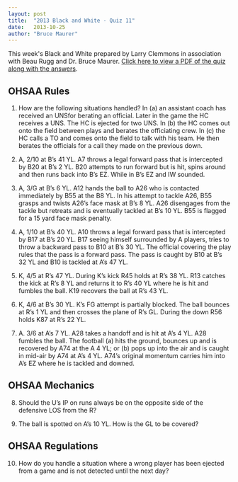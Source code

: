```yaml
---
layout: post
title:  "2013 Black and White - Quiz 11"
date:   2013-10-25
author: "Bruce Maurer"
---
```


This week's Black and White prepared by Larry Clemmons in association with Beau
Rugg and Dr. Bruce Maurer. [Click here to view a PDF of the quiz along with the
answers](https://storage.googleapis.com/ohsaa-websites/quizzes/2013/2013-Black-and-White-Quiz-11.pdf).

## OHSAA Rules
1. How are the following situations handled? In (a) an assistant coach has
   received an UNSfor berating an official. Later in the game the HC receives a
UNS. The HC is ejected for two UNS. In (b) the HC comes out onto the field
between plays and berates the officiating crew. In (c) the HC calls a TO and
comes onto the field to talk with his team. He then berates the officials for a
call they made on the previous down.

2. A, 2/10 at B’s 41 YL. A7 throws a legal forward pass that is intercepted by
   B20 at B’s 2 YL. B20 attempts to run forward but is hit, spins around and
then runs back into B’s EZ. While in B’s EZ and IW sounded.

3. A, 3/G at B’s 6 YL. A12 hands the ball to A26 who is contacted immediately by
   B55 at the B8 YL. In his attempt to tackle A26, B55 grasps and twists A26’s
face mask at B’s 8 YL. A26 disengages from the tackle but retreats and is
eventually tackled at B’s 10 YL. B55 is flagged for a 15 yard face mask penalty.

4. A, 1/10 at B’s 40 YL. A10 throws a legal forward pass that is intercepted by
   B17 at B’s 20 YL. B17 seeing himself surrounded by A players, tries to throw
a backward pass to B10 at B’s 30 YL. The official covering the play rules that
the pass is a forward pass. The pass is caught by B10 at B’s 32 YL and B10 is
tackled at A’s 47 YL.

5. K, 4/5 at R’s 47 YL. During K’s kick R45 holds at R’s 38 YL. R13 catches the
   kick at R’s 8 YL and returns it to R’s 40 YL where he is hit and fumbles the
ball. K19 recovers the ball at R’s 43 YL.

6. K, 4/6 at B’s 30 YL. K’s FG attempt is partially blocked. The ball bounces at
   R’s 1 YL and then crosses the plane of R’s GL. During the down R56 holds K87
at R’s 22 YL.

7. A. 3/6 at A’s 7 YL. A28 takes a handoff and is hit at A’s 4 YL. A28 fumbles
   the ball. The football (a) hits the ground, bounces up and is recovered by
A74 at the A 4 YL; or (b) pops up into the air and is caught in mid-air by A74
at A’s 4 YL. A74’s original momentum carries him into A’s EZ where he is tackled
and downed.

## OHSAA Mechanics
8. Should the U’s IP on runs always be on the opposite side of the defensive LOS
   from the R?

9. The ball is spotted on A’s 10 YL. How is the GL to be covered?

## OHSAA Regulations
10. How do you handle a situation where a wrong player has been ejected from a
    game and is not detected until the next day?
